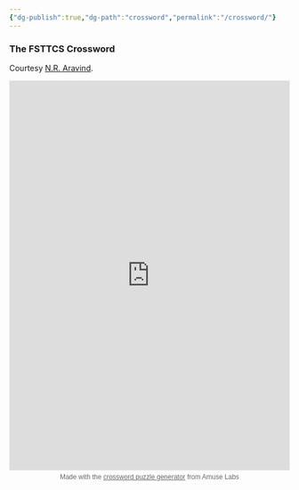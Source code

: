 ```yaml
---
{"dg-publish":true,"dg-path":"crossword","permalink":"/crossword/"}
---
```


### The FSTTCS Crossword

Courtesy [N.R. Aravind](https://people.iith.ac.in/aravind/).

<div style="position: relative; text-align: center;"><iframe height="700px" width="100%" allow="web-share; fullscreen" style="border:none; width: 100% !important; position: static;display: block !important; margin: 0 !important;" src="https://puzzleme.amuselabs.com/pmm/crossword?id=35830741&set=66bcd53cb7b67868923774e12e6decdd2e0ee265c3ff34060830a040d96d01c8&embed=1" aria-label="Puzzle Me Game"> </iframe><div class="pm-attribution-div" style="font-family: sans-serif; font-size: 12px; color: rgb(102, 102, 102); position: absolute; top: 100%; left: 50%; transform: translate(-50%, 0px); padding-top: 5px; width: 100%;">Made with the <a href="https://amuselabs.com/games/crossword/" target="_blank" style="color: #666666; text-decoration: underline;">crossword puzzle generator</a> from Amuse Labs</div></div>